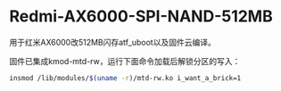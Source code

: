 # Redmi-AX6000-SPI-NAND-512MB
用于红米AX6000改512MB闪存atf_uboot以及固件云编译。

固件已集成kmod-mtd-rw，运行下面命令加载后解锁分区的写入：

```bash
insmod /lib/modules/$(uname -r)/mtd-rw.ko i_want_a_brick=1
```
